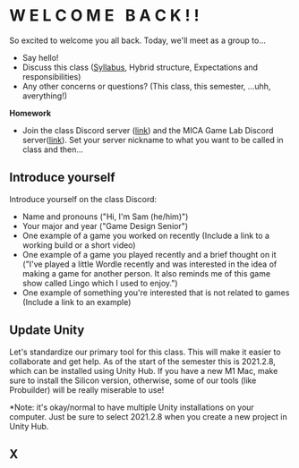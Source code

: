 # W E L C O M E &nbsp; B A C K ! !
So excited to welcome you all back. Today, we'll meet as a group to...
- Say hello!
- Discuss this class ([Syllabus](https://docs.google.com/document/d/1GzVHUir5baQDx8stSL9Bwu8Mzk44TLhORRmWUNcheBk/edit?usp=sharing), Hybrid structure, Expectations and responsibilities)
- Any other concerns or questions? (This class, this semester, ...uhh, averything!)

__Homework__
- Join the class Discord server ([link](https://discord.gg/yUeAuXeRgt)) and the MICA Game Lab Discord server([link](https://discord.gg/hpGgwpX8sQ)). Set your server nickname to what you want to be called in class and then...

## Introduce yourself
Introduce yourself on the class Discord:
- Name and pronouns ("Hi, I'm Sam (he/him)")
- Your major and year ("Game Design Senior")
- One example of a game you worked on recently (Include a link to a working build or a short video)
- One example of a game you played recently and a brief thought on it ("I've played a little Wordle recently and was interested in the idea of making a game for another person. It also reminds me of this game show called Lingo which I used to enjoy.")
- One example of something you're interested that is not related to games (Include a link to an example)

## Update Unity
Let's standardize our primary tool for this class. This will make it easier to collaborate and get help. As of the start of the semester this is 2021.2.8, which can be installed using Unity Hub. If you have a new M1 Mac, make sure to install the Silicon version, otherwise, some of our tools (like Probuilder) will be really miserable to use!

*Note: it's okay/normal to have multiple Unity installations on your computer. Just be sure to select 2021.2.8 when you create a new project in Unity Hub.

## X